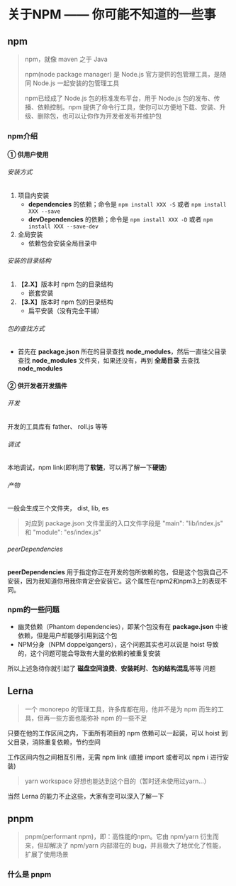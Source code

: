 # 关于NPM —— 你可能不知道的一些事

## npm
> npm，就像 maven 之于 Java
> 
> npm(node package manager) 是 Node.js 官方提供的包管理工具，是随同 Node.js 一起安装的包管理工具
> 
> npm已经成了 Node.js 包的标准发布平台，用于 Node.js 包的发布、传播、依赖控制。npm 提供了命令行工具，使你可以方便地下载、安装、升级、删除包，也可以让你作为开发者发布并维护包

### npm介绍
#### ① 供用户使用
###### 安装方式
  1. 项目内安装
     - **dependencies** 的依赖；命令是 `npm install XXX -S` 或者 `npm install XXX --save`
     - **devDependencies** 的依赖；命令是 `npm install XXX -D` 或者 `npm install XXX --save-dev`
  2. 全局安装
     - 依赖包会安装全局目录中

###### 安装的目录结构
  1. 【**2.X**】版本时 npm 包的目录结构
     - 嵌套安装
  2. 【**3.X**】版本时 npm 包的目录结构
     - 扁平安装（没有完全平铺）

###### 包的查找方式
  - 首先在 **package.json** 所在的目录查找 **node_modules**，然后一直往父目录查找 **node_modules** 文件夹，如果还没有，再到 **全局目录** 去查找 **node_modules**

#### ② 供开发者开发插件

###### 开发
开发的工具库有 father、 roll.js 等等

###### 调试
本地调试，npm link(即利用了**软链**，可以再了解一下**硬链**)

###### 产物
一般会生成三个文件夹， dist, lib, es
> 对应到 package.json 文件里面的入口文件字段是 "main": "lib/index.js" 和 "module": "es/index.js" 

###### peerDependencies
**peerDependencies** 用于指定你正在开发的包所依赖的包，但是这个包我自己不安装，因为我知道你用我你肯定会安装它。这个属性在npm2和npm3上的表现不同。

### npm的一些问题
- 幽灵依赖（Phantom dependencies），即某个包没有在 **package.json** 中被依赖，但是用户却能够引用到这个包
- NPM分身（NPM doppelgangers），这个问题其实也可以说是 hoist 导致的，这个问题可能会导致有大量的依赖的被重复安装

所以上述急待你就引起了 **磁盘空间浪费**、**安装耗时**、**包的结构混乱**等等 问题

## Lerna

> 一个 monorepo 的管理工具，许多库都在用，他并不是为 npm 而生的工具，但再一些方面也能弥补 npm 的一些不足

只要在他的工作区间之内，下面所有项目的 npm 依赖可以一起装，可以 hoist 到父目录，消除重复依赖，节约空间

工作区间内包之间相互引用，无需 npm link (直接 import 或者可以 npm i 进行安装)

> yarn workspace 好想也能达到这个目的（暂时还未使用过yarn...）

当然 Lerna 的能力不止这些，大家有空可以深入了解一下

## pnpm

> pnpm(performant npm)，即：高性能的npm。它由 npm/yarn 衍生而来，但却解决了 npm/yarn 内部潜在的 bug，并且极大了地优化了性能，扩展了使用场景

### 什么是 pnpm
